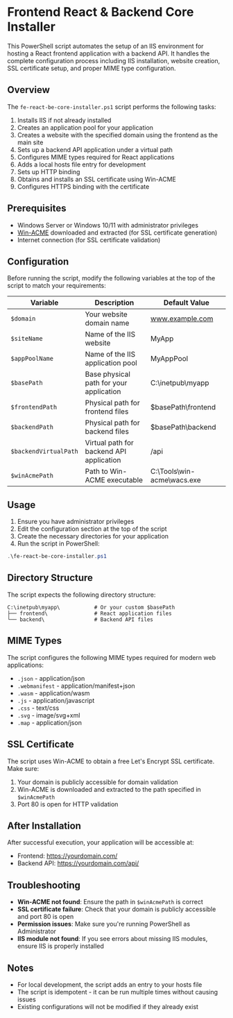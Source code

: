 # Frontend React & Backend Core Installer

This PowerShell script automates the setup of an IIS environment for hosting a React frontend application with a backend API. It handles the complete configuration process including IIS installation, website creation, SSL certificate setup, and proper MIME type configuration.

## Overview

The `fe-react-be-core-installer.ps1` script performs the following tasks:

1. Installs IIS if not already installed
2. Creates an application pool for your application
3. Creates a website with the specified domain using the frontend as the main site
4. Sets up a backend API application under a virtual path
5. Configures MIME types required for React applications
6. Adds a local hosts file entry for development
7. Sets up HTTP binding
8. Obtains and installs an SSL certificate using Win-ACME
9. Configures HTTPS binding with the certificate

## Prerequisites

- Windows Server or Windows 10/11 with administrator privileges
- [Win-ACME](https://www.win-acme.com/) downloaded and extracted (for SSL certificate generation)
- Internet connection (for SSL certificate validation)

## Configuration

Before running the script, modify the following variables at the top of the script to match your requirements:

| Variable | Description | Default Value |
|----------|-------------|---------------|
| `$domain` | Your website domain name | www.example.com |
| `$siteName` | Name of the IIS website | MyApp |
| `$appPoolName` | Name of the IIS application pool | MyAppPool |
| `$basePath` | Base physical path for your application | C:\inetpub\myapp |
| `$frontendPath` | Physical path for frontend files | $basePath\frontend |
| `$backendPath` | Physical path for backend files | $basePath\backend |
| `$backendVirtualPath` | Virtual path for backend API application | /api |
| `$winAcmePath` | Path to Win-ACME executable | C:\Tools\win-acme\wacs.exe |

## Usage

1. Ensure you have administrator privileges
2. Edit the configuration section at the top of the script
3. Create the necessary directories for your application
4. Run the script in PowerShell:

```powershell
.\fe-react-be-core-installer.ps1
```

## Directory Structure

The script expects the following directory structure:

```
C:\inetpub\myapp\           # Or your custom $basePath
├── frontend\               # React application files
└── backend\                # Backend API files
```

## MIME Types

The script configures the following MIME types required for modern web applications:

- `.json` - application/json
- `.webmanifest` - application/manifest+json
- `.wasm` - application/wasm
- `.js` - application/javascript
- `.css` - text/css
- `.svg` - image/svg+xml
- `.map` - application/json

## SSL Certificate

The script uses Win-ACME to obtain a free Let's Encrypt SSL certificate. Make sure:

1. Your domain is publicly accessible for domain validation
2. Win-ACME is downloaded and extracted to the path specified in `$winAcmePath`
3. Port 80 is open for HTTP validation

## After Installation

After successful execution, your application will be accessible at:

- Frontend: https://yourdomain.com/
- Backend API: https://yourdomain.com/api/

## Troubleshooting

- **Win-ACME not found**: Ensure the path in `$winAcmePath` is correct
- **SSL certificate failure**: Check that your domain is publicly accessible and port 80 is open
- **Permission issues**: Make sure you're running PowerShell as Administrator
- **IIS module not found**: If you see errors about missing IIS modules, ensure IIS is properly installed

## Notes

- For local development, the script adds an entry to your hosts file
- The script is idempotent - it can be run multiple times without causing issues
- Existing configurations will not be modified if they already exist

